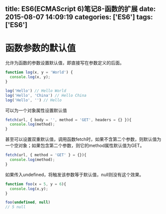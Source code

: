 title: ES6(ECMAScript 6)笔记8-函数的扩展
date: 2015-08-07 14:09:19
categories: ['ES6']
tags: ['ES6']
---

# 函数参数的默认值
允许为函数的参数设置默认值，即直接写在参数定义的后面。

```js
function log(x, y = 'World') {
  console.log(x, y);
}

log('Hello') // Hello World
log('Hello', 'China') // Hello China
log('Hello', '') // Hello
```

可以为一个对象属性设置默认值

```js
fetch(url, { body = '', method = 'GET', headers = {} }){
  console.log(method);
}
```

甚至可以设置双重默认值，调用函数fetch时，如果不含第二个参数，则默认值为一个空对象；如果包含第二个参数，则它的method属性默认值为GET。

```js
fetch(url, { method = 'GET' } = {}){
  console.log(method);
}
```

如果传入undefined，将触发该参数等于默认值，null则没有这个效果。

```js
function foo(x = 5, y = 6){
  console.log(x,y);
}

foo(undefined, null)
// 5 null
```

<!-- more -->


